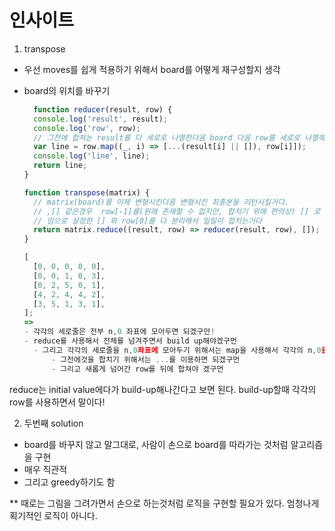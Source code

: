 # 인사이트

1. transpose

- 우선 moves를 쉽게 적용하기 위해서 board를 어떻게 재구성할지 생각
- board의 위치를 바꾸기

  ```javascript
    function reducer(result, row) {
    console.log('result', result);
    console.log('row', row);
    // 그전에 합쳐논 result를 다 세로로 나열한다음 board 다음 row를 세로로 나열해서 합치는 작업이다.
    var line = row.map((_, i) => [...(result[i] || []), row[i]]);
    console.log('line', line);
    return line;
  }

  function transpose(matrix) {
    // matrix(board)를 이제 변형시킨다음 변형시킨 최종본을 리턴시킬거다.
    // ,[] 같은경우  row[-1]를(원래 존재할 수 없지만, 합치기 위해 편의상) [] 로 임의로 설정해주는거다.
    // 임으로 설정한 [] 와 row[0]를 다 분리해서 일일이 합치는거다
    return matrix.reduce((result, row) => reducer(result, row), []);
  }

  [
    [0, 0, 0, 0, 0],
    [0, 0, 1, 0, 3],
    [0, 2, 5, 0, 1],
    [4, 2, 4, 4, 2],
    [3, 5, 1, 3, 1],
  ];
  =>
  - 각각의 세로줄은 전부 n,0 좌표에 모아두면 되겠구만!
  - reduce를 사용해서 전체를 넘겨주면서 build up해야겠구먼
    - 그리고 각각의 세로줄을 n,0좌표에 모아두기 위해서는 map을 사용해서 각각의 n,0을 변형시키면 되겠구먼
        - 그전에것을 합치기 위해서는 ...를 이용하면 되겠구먼
        - 그리고 새롭게 넘어간 row를 뒤에 합쳐야 겠구먼
  ```

reduce는 initial value에다가 build-up해나간다고 보면 된다.
build-up할때 각각의 row를 사용하면서 말이다!

2. 두번째 solution

- board를 바꾸지 않고 말그대로, 사람이 손으로 board를 따라가는 것처럼 알고리즘을 구현
- 매우 직관적
- 그리고 greedy하기도 함

\*\* 때로는 그림을 그려가면서 손으로 하는것처럼 로직을 구현할 필요가 있다. 엄청나게 획기적인 로직이 아니다.

```

```
